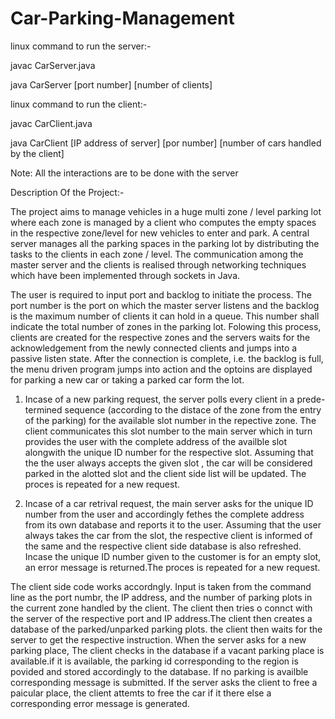 # Car-Parking-Management

linux command to run the server:-


javac CarServer.java


java CarServer [port number] [number of clients]

linux command to run the client:-

javac CarClient.java

java CarClient [IP address of server] [por number] [number of cars handled by the client]


Note: All the interactions are to be done with the server


Description Of the Project:-

The project aims to manage vehicles in a huge multi zone / level parking
lot where each zone is managed by a client who computes the empty spaces in
the respective zone/level for new vehicles to enter and park. A central server
manages all the parking spaces in the parking lot by distributing the tasks to the
clients in each zone / level. The communication among the master server and the
clients is realised through networking techniques which have been implemented
through sockets in Java.

The user is required to input port and backlog to initiate the process. The
port number is the port on which the master server listens and the backlog is the
maximum number of clients it can hold in a queue. This number shall indicate
the total number of zones in the parking lot. Folowing this process, clients are
created for the respective zones and the servers waits for the acknowledgement
from the newly connected clients and jumps into a passive listen state. After
the connection is complete, i.e. the backlog is full, the menu driven program
jumps into action and the optoins are displayed for parking a new car or taking
a parked car form the lot.

1. Incase of a new parking request, the server polls every client in a prede-
termined sequence (according to the distace of the zone from the entry
of the parking) for the available slot number in the repective zone. The
client communicates this slot number to the main server which in turn
provides the user with the complete address of the availble slot alongwith
the unique ID number for the respective slot. Assuming that the the user
always accepts the given slot , the car will be considered parked in the
alotted slot and the client side list will be updated. The proces is repeated
for a new request.

2. Incase of a car retrival request, the main server asks for the unique ID
number from the user and accordingly fethes the complete address from
its own database and reports it to the user. Assuming that the user always
takes the car from the slot, the respective client is informed of the same
and the respective client side database is also refreshed. Incase the unique
ID number given to the customer is for an empty slot, an error message
is returned.The proces is repeated for a new request.

The client side code works accordngly. Input is taken from the command
line as the port numbr, the IP address, and the number of parking plots in the
current zone handled by the client. The client then tries o connct with the server
of the respective port and IP address.The client then creates a database of the
parked/unparked parking plots. the client then waits for the server to get the
respective instruction. When the server asks for a new parking place, The client
checks in the database if a vacant parking place is available.if it is available, the
parking id corresponding to the region is povided and stored accordingly to the
database. If no parking is availble corresponding message is submitted. If the
server asks the client to free a paicular place, the client attemts to free the car
if it there else a corresponding error message is generated.

